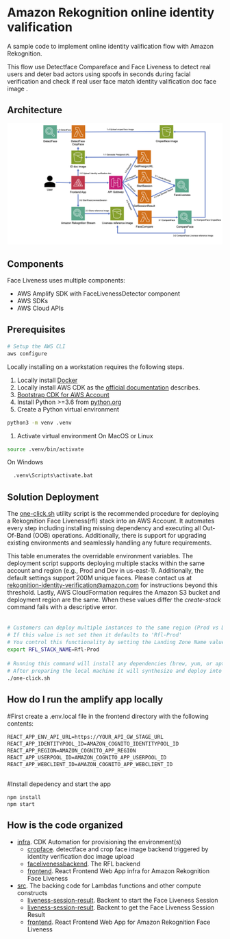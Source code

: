 # Amazon Rekognition online identity valification

A sample code to implement online identity valification flow with Amazon Rekognition.

This flow use Detectface Compareface and Face Liveness to detect real users and deter bad actors using spoofs in seconds during facial verification and check if real user face match identity valification doc face image .


## Architecture

![Architetcture](./architecture.png)

## Components
Face Liveness uses multiple components:

* AWS Amplify SDK with FaceLivenessDetector component
* AWS SDKs
* AWS Cloud APIs


## Prerequisites


```sh
# Setup the AWS CLI
aws configure                                                                     
```

Locally installing on a workstation requires the following steps. 

1. Locally install [Docker](https://www.docker.com/ja-jp/)
1. Locally install AWS CDK as the [official documentation](https://docs.aws.amazon.com/cdk/latest/guide/getting_started.html) describes.
1. [Bootstrap CDK for AWS Account](https://github.com/aws/aws-cdk/blob/master/design/cdk-bootstrap.md) 
1. Install Python >=3.6 from [python.org](http://python.org/)
1. Create a Python virtual environment
  ```sh
  python3 -m venv .venv                                      
  ```

1. Activate virtual environment
  On MacOS or Linux
  ```sh
  source .venv/bin/activate                                       
  ```
  On Windows
  ```sh
    .venv\Scripts\activate.bat                                        
  ```



## Solution Deployment

The [one-click.sh](https://github.com/aws-samples/amazon-rekognition-face-liveness/blob/main/one-click.sh) utility script is the recommended procedure for deploying a Rekognition Face Liveness(rfl) stack into an AWS Account.  It automates every step including installing missing dependency and executing all Out-Of-Band (OOB) operations.  Additionally, there is support for upgrading existing environments and seamlessly handling any future requirements.  


This table enumerates the overridable environment variables.  The deployment script supports deploying multiple stacks within the same account and region (e.g., Prod and Dev in us-east-1).  Additionally, the default settings support 200M unique faces.  Please contact us at rekognition-identity-verification@amazon.com for instructions beyond this threshold.  Lastly, AWS CloudFormation requires the Amazon S3 bucket and deployment region are the same.  When these values differ the *create-stack* command fails with a descriptive error.

```sh

# Customers can deploy multiple instances to the same region (Prod vs Dev)
# If this value is not set then it defaults to 'Rfl-Prod'
# You control this functionality by setting the Landing Zone Name value
export RFL_STACK_NAME=Rfl-Prod

# Running this command will install any dependencies (brew, yum, or apt required)
# After preparing the local machine it will synthesize and deploy into your environment.
./one-click.sh
```


## How do I run the amplify app locally
#First create a .env.local file in the frontend directory with the following contents:

```
REACT_APP_ENV_API_URL=https://YOUR_API_GW_STAGE_URL
REACT_APP_IDENTITYPOOL_ID=AMAZON_COGNITO_IDENTITYPOOL_ID
REACT_APP_REGION=AMAZON_COGNITO_APP_REGION
REACT_APP_USERPOOL_ID=AMAZON_COGNITO_APP_USERPOOL_ID
REACT_APP_WEBCLIENT_ID=AMAZON_COGNITO_APP_WEBCLIENT_ID


```

#Install depedency and start the app

```
npm install
npm start

```


## How is the code organized


- [infra](infra).  CDK Automation for provisioning the environment(s)
  - [cropface](infra/cropface/).  detectface and crop face image backend triggered by  identity verification doc image upload
  - [facelivenessbackend](infra/facelivenessbackend/).  The RFL backend
  - [frontend](infra/frontend/). React Frontend Web App infra for Amazon Rekognition Face Liveness
- [src](src).  The backing code for Lambdas functions and other compute constructs
  - [liveness-session-result](src/backend/start-liveness-session/).  Backent to start the Face Liveness Session
  - [liveness-session-result](src/backend/liveness-session-result/).  Backent to get the Face Liveness Session Result
  - [frontend](src/frontend).  React Frontend Web App for Amazon Rekognition Face Liveness


